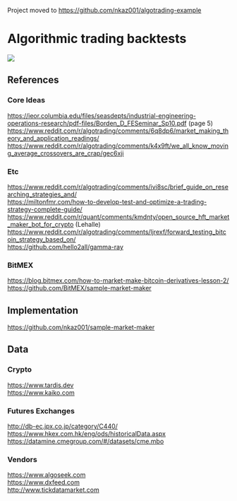 Project moved to https://github.com/nkaz001/algotrading-example

# Algorithmic trading backtests

![](https://github.com/nkaz001/market-making-backtest/blob/master/readme/xbtusd-vanila-market-making-backtest-hedge.png)


## References

### Core Ideas
https://ieor.columbia.edu/files/seasdepts/industrial-engineering-operations-research/pdf-files/Borden_D_FESeminar_Sp10.pdf (page 5)  
https://www.reddit.com/r/algotrading/comments/6q8dp6/market_making_theory_and_application_readings/  
https://www.reddit.com/r/algotrading/comments/k4x9ft/we_all_know_moving_average_crossovers_are_crap/gec6xji

### Etc

https://www.reddit.com/r/algotrading/comments/ivi8sc/brief_guide_on_researching_strategies_and/  
https://miltonfmr.com/how-to-develop-test-and-optimize-a-trading-strategy-complete-guide/  
https://www.reddit.com/r/quant/comments/kmdnty/open_source_hft_market_maker_bot_for_crypto (Lehalle)  
https://www.reddit.com/r/algotrading/comments/ljrexf/forward_testing_bitcoin_strategy_based_on/  
https://github.com/hello2all/gamma-ray  

### BitMEX

https://blog.bitmex.com/how-to-market-make-bitcoin-derivatives-lesson-2/  
https://github.com/BitMEX/sample-market-maker  

## Implementation

https://github.com/nkaz001/sample-market-maker

## Data

### Crypto
https://www.tardis.dev  
https://www.kaiko.com  

### Futures Exchanges
http://db-ec.jpx.co.jp/category/C440/  
https://www.hkex.com.hk/eng/ods/historicalData.aspx  
https://datamine.cmegroup.com/#/datasets/cme.mbo  

### Vendors
https://www.algoseek.com  
https://www.dxfeed.com  
http://www.tickdatamarket.com  
